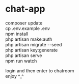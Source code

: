 # chat-app


composer update
<br>
cp .env.example .env
<br>
npm install
<br>
php artisan make:auth
<br>
php artisan migrate --seed
<br>
php artisan key:generate
<br>
php artisan serve
<br>
npm run watch
<br>

login and then enter to chatroom 
<br>
enjoy ^_^
